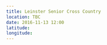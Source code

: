 ```yaml
---
title: Leinster Senior Cross Country
location: TBC
date: 2016-11-13 12:00
latitude: 
longitude: 
---
```

